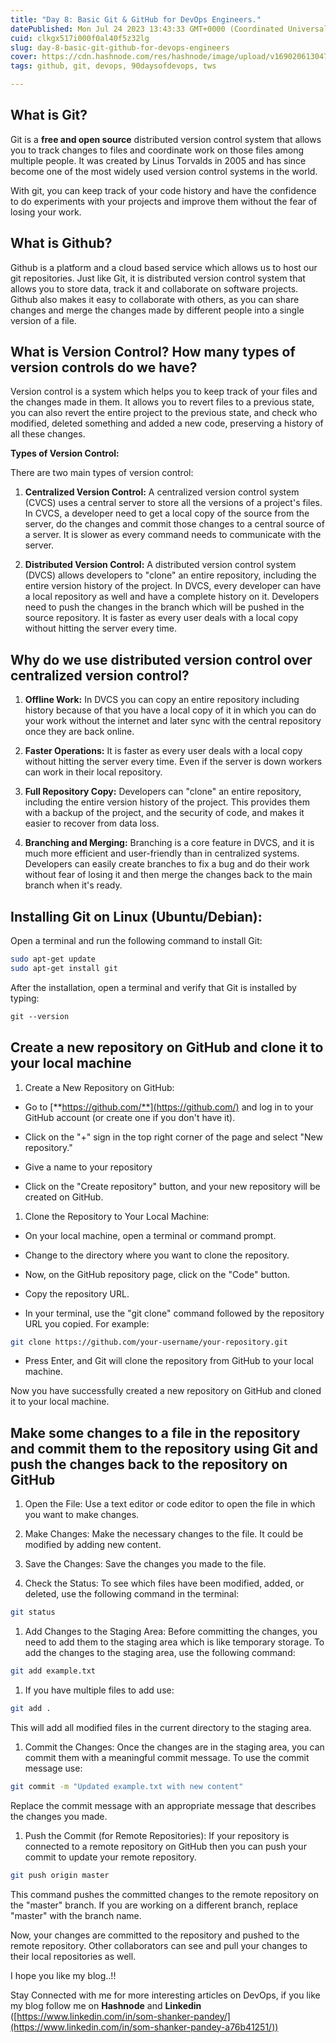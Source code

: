 ```yaml
---
title: "Day 8: Basic Git & GitHub for DevOps Engineers."
datePublished: Mon Jul 24 2023 13:43:33 GMT+0000 (Coordinated Universal Time)
cuid: clkgx517i000f0al40f5z32lg
slug: day-8-basic-git-github-for-devops-engineers
cover: https://cdn.hashnode.com/res/hashnode/image/upload/v1690206130471/92db773d-b1fe-43fe-9964-65f9d1c40f49.jpeg
tags: github, git, devops, 90daysofdevops, tws

---
```


## What is Git?

Git is a **free and open source** distributed version control system that allows you to track changes to files and coordinate work on those files among multiple people. It was created by Linus Torvalds in 2005 and has since become one of the most widely used version control systems in the world.

With git, you can keep track of your code history and have the confidence to do experiments with your projects and improve them without the fear of losing your work.

## What is Github?

Github is a platform and a cloud based service which allows us to host our git repositories. Just like Git, it is distributed version control system that allows you to store data, track it and collaborate on software projects. Github also makes it easy to collaborate with others, as you can share changes and merge the changes made by different people into a single version of a file.

## What is Version Control? How many types of version controls do we have?

Version control is a system which helps you to keep track of your files and the changes made in them. It allows you to revert files to a previous state, you can also revert the entire project to the previous state, and check who modified, deleted something and added a new code, preserving a history of all these changes.

**Types of Version Control:**

There are two main types of version control:

1. **Centralized Version Control:** A centralized version control system (CVCS) uses a central server to store all the versions of a project's files. In CVCS, a developer need to get a local copy of the source from the server, do the changes and commit those changes to a central source of a server. It is slower as every command needs to communicate with the server.
    
2. **Distributed Version Control:** A distributed version control system (DVCS) allows developers to "clone" an entire repository, including the entire version history of the project. In DVCS, every developer can have a local repository as well and have a complete history on it. Developers need to push the changes in the branch which will be pushed in the source repository. It is faster as every user deals with a local copy without hitting the server every time.
    

## Why do we use distributed version control over centralized version control?

1. **Offline Work:** In DVCS you can copy an entire repository including history because of that you have a local copy of it in which you can do your work without the internet and later sync with the central repository once they are back online.
    
2. **Faster Operations:** It is faster as every user deals with a local copy without hitting the server every time. Even if the server is down workers can work in their local repository.
    
3. **Full Repository Copy:** Developers can "clone" an entire repository, including the entire version history of the project. This provides them with a backup of the project, and the security of code, and makes it easier to recover from data loss.
    
4. **Branching and Merging:** Branching is a core feature in DVCS, and it is much more efficient and user-friendly than in centralized systems. Developers can easily create branches to fix a bug and do their work without fear of losing it and then merge the changes back to the main branch when it's ready.
    

## Installing Git on Linux (Ubuntu/Debian):

Open a terminal and run the following command to install Git:

```bash
sudo apt-get update
sudo apt-get install git
```

After the installation, open a terminal and verify that Git is installed by typing:

```css
git --version
```

## Create a new repository on GitHub and clone it to your local machine

1. Create a New Repository on GitHub:
    

* Go to [**https://github.com/**](https://github.com/) and log in to your GitHub account (or create one if you don't have it).
    
* Click on the "+" sign in the top right corner of the page and select "New repository."
    
* Give a name to your repository
    
* Click on the "Create repository" button, and your new repository will be created on GitHub.
    

1. Clone the Repository to Your Local Machine:
    

* On your local machine, open a terminal or command prompt.
    
* Change to the directory where you want to clone the repository.
    
* Now, on the GitHub repository page, click on the "Code" button.
    
* Copy the repository URL.
    
* In your terminal, use the "git clone" command followed by the repository URL you copied. For example:
    

```bash
git clone https://github.com/your-username/your-repository.git
```

* Press Enter, and Git will clone the repository from GitHub to your local machine.
    

Now you have successfully created a new repository on GitHub and cloned it to your local machine.

## Make some changes to a file in the repository and commit them to the repository using Git and push the changes back to the repository on GitHub

1. Open the File: Use a text editor or code editor to open the file in which you want to make changes.
    
2. Make Changes: Make the necessary changes to the file. It could be modified by adding new content.
    
3. Save the Changes: Save the changes you made to the file.
    
4. Check the Status: To see which files have been modified, added, or deleted, use the following command in the terminal:
    

```bash
git status
```

1. Add Changes to the Staging Area: Before committing the changes, you need to add them to the staging area which is like temporary storage. To add the changes to the staging area, use the following command:
    

```bash
git add example.txt
```

1. If you have multiple files to add use:
    

```bash
git add .
```

This will add all modified files in the current directory to the staging area.

1. Commit the Changes: Once the changes are in the staging area, you can commit them with a meaningful commit message. To use the commit message use:
    

```bash
git commit -m "Updated example.txt with new content"
```

Replace the commit message with an appropriate message that describes the changes you made.

1. Push the Commit (for Remote Repositories): If your repository is connected to a remote repository on GitHub then you can push your commit to update your remote repository.
    

```bash
git push origin master
```

This command pushes the committed changes to the remote repository on the "master" branch. If you are working on a different branch, replace "master" with the branch name.

Now, your changes are committed to the repository and pushed to the remote repository. Other collaborators can see and pull your changes to their local repositories as well.

I hope you like my blog..!!

Stay Connected with me for more interesting articles on DevOps, if you like my blog follow me on **Hashnode** and **Linkedin** ([https://www.linkedin.com/in/som-shanker-pandey/](https://www.linkedin.com/in/som-shanker-pandey-a76b41251/))